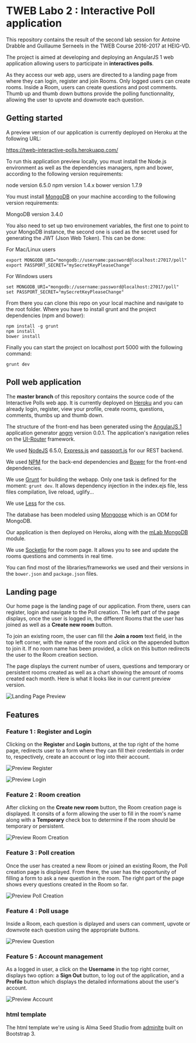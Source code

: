 # TWEB Labo 2 : Interactive Poll application

This repository contains the result of the second lab session for Antoine Drabble and Guillaume Serneels in the TWEB Course 2016-2017 at HEIG-VD. 

The project is aimed at developing and deploying an AngularJS 1 web application allowing users to participate in **interactives polls**.

As they access our web app, users are directed to a landing page from where they can login, register and join Rooms. Only logged users can create rooms.
Inside a Room, users can create questions and post comments. Thumb up and thumb down buttons provide the polling functionnality, allowing the user to upvote and downvote each question.


## Getting started

A preview version of our application is currently deployed on Heroku at the following URL:

https://tweb-interactive-polls.herokuapp.com/

To run this application preview locally, you must install the Node.js environment as well as the dependencies managers, npm and bower, according to the following version requirements:

node version 6.5.0
npm version 1.4.x
bower version 1.7.9

You must install [MongoDB](https://docs.mongodb.com/getting-started/shell/installation/) on your machine according to the following version requirements:

MongoDB version 3.4.0

You also need to set up two environement variables, the first one to point to your MongoDB instance, the second one is used as the secret used for generating the JWT (Json Web Token). This can be done:

For Mac/Linux users

```
export MONGODB_URI="mongodb://username:password@localhost:27017/poll"
export PASSPORT_SECRET="mySecretKeyPleaseChange"
```

For Windows users

```
set MONGODB_URI="mongodb://username:password@localhost:27017/poll"
set PASSPORT_SECRET="mySecretKeyPleaseChange"
```

From there you can clone this repo on your local machine and navigate to the root folder. Where you have to install grunt and the project dependencies (npm and bower):

```
npm install -g grunt
npm install
bower install
```

Finally you can start the project on localhost port 5000 with the following command:

```
grunt dev
```

## Poll web application

The **master branch** of this repository contains the source code of the Interactive Polls web app. It is currently deployed on [Heroku](www.heroku.com) and you can already login, register, view your profile, create rooms, questions, comments, thumbs up and thumb down.

The structure of the front-end has been generated using the [AngularJS 1](https://angularjs.org) application generator [angm](https://github.com/newaeonweb/generator-angm) version 0.0.1. The application's navigation relies on the [UI-Router](https://github.com/angular-ui/ui-router) framework.

We used [NodeJS](https://nodejs.org/en/) 6.5.0, [Express.js](http://expressjs.com/) and [passport.js](http://passportjs.org/) for our REST backend.

We used [NPM](https://www.npmjs.com/) for the back-end dependencies and [Bower](https://bower.io/) for the front-end dependencies.

We use [Grunt](http://gruntjs.com/) for building the webapp. Only one task is defined for the moment: `grunt dev`. It allows dependency injection in the index.ejs file, less files compilation, live reload, uglify...

We use [Less](http://lesscss.org/) for the css.

The database has been modeled using [Mongoose](http://mongoosejs.com/) which is an ODM for MongoDB.

Our application is then deployed on Heroku, along with the [mLab MongoDB](https://elements.heroku.com/addons/mongolab) module.

We use [Socketio](http://socket.io/) for the room page. It allows you to see and update the rooms questions and comments in real time.

You can find most of the libraries/frameworks we used and their versions in the `bower.json` and `package.json` files. 

## Landing page

Our home page is the landing page of our application. From there, users can register, login and navigate to the Poll creation. The left part of the page displays, once the user is logged in, the different Rooms that the user has joined as well as a **Create new room** button. 

To join an existing room, the user can fill the **Join a room** text field, in the top left corner, with the name of the room and click on the appended button to join it. If no room name has been provided, a click on this button redirects the user to the Room creation section.

The page displays the current number of users, questions and temporary or persistent rooms created as well as a chart showing the amount of rooms created each month. Here is what it looks like in our current preview version.

![Landing Page Preview](images/preview1.png)

## Features

### Feature 1 : Register and Login

Clicking on the **Register** and **Login** buttons, at the top right of the home page, redirects user to a form where they can fill their credentials in order to, respectively, create an account or log into their account.

![Preview Register](images/preview_register.png)

![Preview Login](images/preview_login.png)


### Feature 2 : Room creation

After clicking on the **Create new room** button, the Room creation page is displayed. It consits of a form allowing the user to fill in the room's name along with a **Temporary** check box to determine if the room should be temporary or persistent.

![Preview Room Creation](images/preview_room_create.png)

### Feature 3 : Poll creation

Once the user has created a new Room or joined an existing Room, the Poll creation page is displayed. From there, the user has the opportunity of filling a form to ask a new question in the room.
The right part of the page shows every questions created in the Room so far.

![Preview Poll Creation](images/preview2.png)

### Feature 4 : Poll usage

Inside a Room, each question is diplayed and users can comment, upvote or downvote each question using the appropriate buttons.

![Preview Question](images/preview_question.png)

### Feature 5 : Account management

As a logged in user, a click on the **Username** in the top right corner, displays two option: a **Sign Out** button, to log out of the application, and a **Profile** button which displays the detailed informations about the user's account.

![Preview Account](images/preview_account.png)




### html template

The html template we're using is Alma Seed Studio from [adminlte](https://almsaeedstudio.com/) built on Bootstrap 3.


